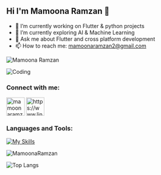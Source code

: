 ## Hi I'm Mamoona Ramzan 👋

- 🔭 I’m currently working on Flutter & python projects
- 🌱 I’m currently exploring AI & Machine Learning
- 💬 Ask me about Flutter and cross platform development
- 📫 How to reach me: mamoonaramzan2@gmail.com
<p align="left"> <img src="https://komarev.com/ghpvc/?username=MamoonaRamzan&label=Profile%20views&color=0e75b6&style=flat" alt="Mamoona Ramzan" /> </p>
<img style="height: 100 px; width: 100 px" align="center" alt="Coding" src="https://user-images.githubusercontent.com/74038190/236119160-976a0405-caa7-470c-9356-16d43402ea0a.gif">
<h3 align="left">Connect with me:</h3>
<p align="left">
<a href="mailto:mamoonaramzan2@gmail.com" target="blank"><img align="center" src="https://img.icons8.com/color/48/gmail-new.png" alt=mamoonaramzan2@gmail.com height="48" width="48" /></a>  
<a href="https://www.linkedin.com/in/mamoona-ramzan/" target="blank"><img align="center" src="https://img.icons8.com/fluency/48/linkedin.png" alt="https://www.linkedin.com/in/mamoona-ramzan/" height="48" width="48" /></a>
</p>

### Languages and Tools:
[![My Skills](https://skillicons.dev/icons?i=cpp,java,flutter,dart,html,css,js,py,pytorch,tensorflow,firebase,mysql,github,git,postman,figma,anaconda,androidstudio,ai,matlab,&perline=10)](https://skillicons.dev)

<p><img align="center" src="https://github-readme-streak-stats.herokuapp.com/?user=MamoonaRamzan&" alt="MamoonaRamzan"/></p>

![Top Langs](https://github-readme-stats.vercel.app/api/top-langs/?username=MamoonaRamzan&theme=light)

